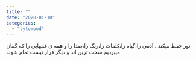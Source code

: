 ```yaml
---
title: ""
date: "2020-01-10"
categories: 
  - "tytomood"
---
```


نور حفظ میکند...آدمی را،گیاه را،کلمات را،رنگ را،صدا را و همه ی غمهایی را که گمان میبردیم سخت ترین اند و دیگر قرار نیست تمام شوند
